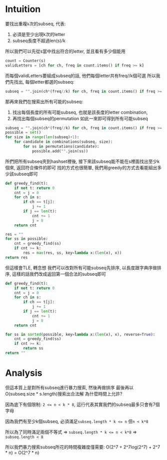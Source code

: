# Intuition

要找出重複`k`次的subseq, 代表:
1. 必須是至少出現k次的letter
2. subseq長度不超過len(s)/k

所以我們可以先從s當中找出符合的letter, 並且看有多少個能用

```py
count = Counter(s)
validLetters = [ch for ch, freq in count.items() if freq >= k]
```

而每個validLetters要組成subseq的話, 他們每個letter共有freq//k個可選
所以我們先找出, 每個letter都選的subseq:

```py
subseq = "".join(ch*(freq//k) for ch, freq in count.items() if freq >= k)
```

那再來我們在搜索出所有可能的subseq:
1. 找出每個長度的所有可能subseq, 也就是該長度的letter combination, 
2. 再找出每個subseq的permutation
如此一來即可得到所有可能subseq

```py
subseq = "".join(ch*(freq//k) for ch, freq in count.items() if freq >= k)
possible = set()
for size in range(len(subseq)+1):
    for candidate in combinations(subseq, size):
        for ss in permutations(candidate):
            possible.add("".join(ss))
```

所們把所有subseq夾到hashset裡後, 接下來該subseq能不能在s裡面找出至少k個來, 返回符合條件的即可
找的方式也很簡單, 我們用greedy的方式去看能組出多少該subseq即可

```py
def greedy_find(t):
    if not t: return 0
    cnt = j = 0
    for ch in s:
        if ch == t[j]:
            j += 1
        if j == len(t):
            cnt += 1
            j = 0
    return cnt

res = ""
for ss in possible:
    cnt = greedy_find(ss)
    if cnt >= k:
        res = max(res, ss, key=lambda x:(len(x), x))
return res
```

但這樣會TLE, 轉念想
我們可以改對所有可能subseq先排序, 以長度跟字典序做排序, 這樣的話我們改成返回第一個合法的subseq即可

```py
def greedy_find(t):
    if not t: return 0
    cnt = j = 0
    for ch in s:
        if ch == t[j]:
            j += 1
        if j == len(t):
            cnt += 1
            j = 0
    return cnt

for ss in sorted(possible, key=lambda x:(len(x), x), reverse=True):
    cnt = greedy_find(ss)
    if cnt >= k:
        return ss
return ""
```

# Analysis

但這本質上是對所有subseq進行暴力搜索, 然後再做排序
最後再以O(subseq.size * s.length)搜索出合法解
為什麼時間上允許?

因為底下有個限制: `2 <= n < k * 8`, 這行代表其實我們的subseq最多只會有7個字母

因為我們有至少k個subseq, 必須滿足`subseq.length * k <= n`
但`n < k*8`

所以為了同時滿足兩個不等式 => `subseq.length * k <= n < k*8`
=> `subseq.length < 8`

所以我們暴力搜索subseq所花的時間複雜度僅需要: O(2^7 + 2^7log(2^7) + 2^7 * n) = O(2^7 * n)